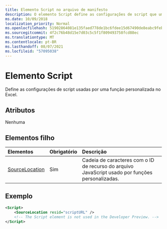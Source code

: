 ```yaml
---
title: Elemento Script no arquivo de manifesto
description: O elemento Script define as configurações de script que uma função personalizada usa no Excel.
ms.date: 10/09/2018
localization_priority: Normal
ms.openlocfilehash: 51902864081e135faed778de1bc6fdee15d67490de8eabc9febf493cb0c09889
ms.sourcegitcommit: 4f2c76b48d15e7d03c5c5f1f809493758fcd88ec
ms.translationtype: MT
ms.contentlocale: pt-BR
ms.lasthandoff: 08/07/2021
ms.locfileid: "57095038"
---
```

# <a name="script-element"></a>Elemento Script

Define as configurações de script usadas por uma função personalizada no Excel.

## <a name="attributes"></a>Atributos

Nenhuma

## <a name="child-elements"></a>Elementos filho

|Elementos  |  Obrigatório  |  Descrição  |
|:-----|:-----|:-----|
|  [SourceLocation](customfunctionssourcelocation.md)  |  Sim  | Cadeia de caracteres com o ID de recurso do arquivo JavaScript usado por funções personalizadas.|

## <a name="example"></a>Exemplo

```xml
<Script>
    <SourceLocation resid="scriptURL" />
    <!-- The Script element is not used in the Developer Preview. -->
</Script>
```
